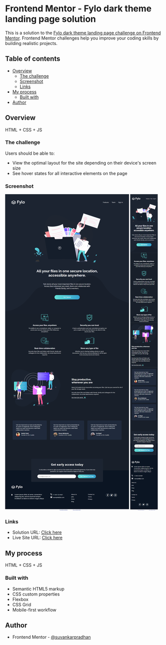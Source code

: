 # Frontend Mentor - Fylo dark theme landing page solution

This is a solution to the [Fylo dark theme landing page challenge on Frontend Mentor](https://www.frontendmentor.io/challenges/fylo-dark-theme-landing-page-5ca5f2d21e82137ec91a50fd). Frontend Mentor challenges help you improve your coding skills by building realistic projects.

## Table of contents

- [Overview](#overview)
  - [The challenge](#the-challenge)
  - [Screenshot](#screenshot)
  - [Links](#links)
- [My process](#my-process)
  - [Built with](#built-with)
- [Author](#author)

## Overview

HTML + CSS + JS

### The challenge

Users should be able to:

- View the optimal layout for the site depending on their device's screen size
- See hover states for all interactive elements on the page

### Screenshot

![desktop-img](./screenshot/desktop.png)
![mobile-img](./screenshot/mobile.png)

### Links

- Solution URL: [Click here](https://github.com/suvankarpradhan/fylo-dark-theme-landing-page-master)
- Live Site URL: [Click here](https://suvankarpradhan.github.io/fylo-dark-theme-landing-page-master/)

## My process

HTML + CSS + JS

### Built with

- Semantic HTML5 markup
- CSS custom properties
- Flexbox
- CSS Grid
- Mobile-first workflow

## Author

- Frontend Mentor - [@suvankarpradhan](https://www.frontendmentor.io/profile/suvankarpradhan)
